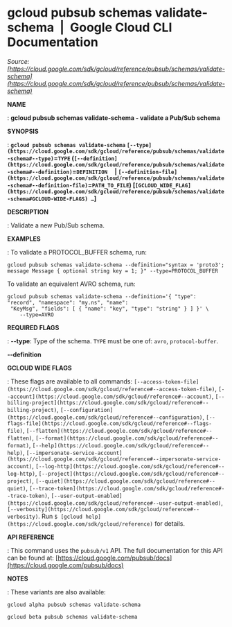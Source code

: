 # gcloud pubsub schemas validate-schema  |  Google Cloud CLI Documentation

*Source: [https://cloud.google.com/sdk/gcloud/reference/pubsub/schemas/validate-schema](https://cloud.google.com/sdk/gcloud/reference/pubsub/schemas/validate-schema)*

**NAME**

: **gcloud pubsub schemas validate-schema - validate a Pub/Sub schema**

**SYNOPSIS**

: **`gcloud pubsub schemas validate-schema` `[--type](https://cloud.google.com/sdk/gcloud/reference/pubsub/schemas/validate-schema#--type)`=`TYPE` (`[--definition](https://cloud.google.com/sdk/gcloud/reference/pubsub/schemas/validate-schema#--definition)`=`DEFINITION`     | `[--definition-file](https://cloud.google.com/sdk/gcloud/reference/pubsub/schemas/validate-schema#--definition-file)`=`PATH_TO_FILE`) [`[GCLOUD_WIDE_FLAG](https://cloud.google.com/sdk/gcloud/reference/pubsub/schemas/validate-schema#GCLOUD-WIDE-FLAGS) …`]**

**DESCRIPTION**

: Validate a new Pub/Sub schema.

**EXAMPLES**

: To validate a PROTOCOL_BUFFER schema, run:

```
gcloud pubsub schemas validate-schema --definition="syntax = 'proto3'; message Message { optional string key = 1; }" --type=PROTOCOL_BUFFER
```

To validate an equivalent AVRO schema, run:

```
gcloud pubsub schemas validate-schema --definition='{ "type": "record", "namespace": "my.ns", "name":
 "KeyMsg", "fields": [ { "name": "key", "type": "string" } ] }' \
    --type=AVRO
```

**REQUIRED FLAGS**

: **--type**:
Type of the schema. `TYPE` must be one of:
`avro`, `protocol-buffer`.

**--definition**

**GCLOUD WIDE FLAGS**

: These flags are available to all commands: `[--access-token-file](https://cloud.google.com/sdk/gcloud/reference#--access-token-file)`,
`[--account](https://cloud.google.com/sdk/gcloud/reference#--account)`, `[--billing-project](https://cloud.google.com/sdk/gcloud/reference#--billing-project)`,
`[--configuration](https://cloud.google.com/sdk/gcloud/reference#--configuration)`,
`[--flags-file](https://cloud.google.com/sdk/gcloud/reference#--flags-file)`,
`[--flatten](https://cloud.google.com/sdk/gcloud/reference#--flatten)`, `[--format](https://cloud.google.com/sdk/gcloud/reference#--format)`, `[--help](https://cloud.google.com/sdk/gcloud/reference#--help)`, `[--impersonate-service-account](https://cloud.google.com/sdk/gcloud/reference#--impersonate-service-account)`,
`[--log-http](https://cloud.google.com/sdk/gcloud/reference#--log-http)`,
`[--project](https://cloud.google.com/sdk/gcloud/reference#--project)`, `[--quiet](https://cloud.google.com/sdk/gcloud/reference#--quiet)`, `[--trace-token](https://cloud.google.com/sdk/gcloud/reference#--trace-token)`, `[--user-output-enabled](https://cloud.google.com/sdk/gcloud/reference#--user-output-enabled)`,
`[--verbosity](https://cloud.google.com/sdk/gcloud/reference#--verbosity)`.
Run `$ [gcloud help](https://cloud.google.com/sdk/gcloud/reference)` for details.

**API REFERENCE**

: This command uses the `pubsub/v1` API. The full documentation for
this API can be found at: [https://cloud.google.com/pubsub/docs](https://cloud.google.com/pubsub/docs)

**NOTES**

: These variants are also available:

```
gcloud alpha pubsub schemas validate-schema
```

```
gcloud beta pubsub schemas validate-schema
```